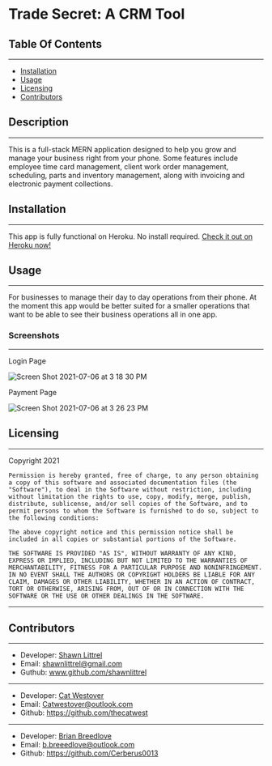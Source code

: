 # Trade Secret: A CRM Tool    



    
## Table Of Contents
---
* [Installation](#installation)
* [Usage](#usage)
* [Licensing](#licensing)
* [Contributors](#contributors)

    
## Description
---
This is a full-stack MERN application designed to help you grow and manage your business right from your phone. Some features include employee time card management, client work order management, scheduling, parts and inventory management, along with invoicing and electronic payment collections. 
    

    
## Installation
---
This app is fully functional on Heroku.  No install required.
[Check it out on Heroku now!](https://www.shawnlittrel-trade-secret.herokuapp.com)


    
## Usage
---
For businesses to manage their day to day operations from their phone. At the moment this app would be better suited for a smaller operations that want to be able to see their business operations all in one app.
### Screenshots
---
Login Page

![Screen Shot 2021-07-06 at 3 18 30 PM](https://user-images.githubusercontent.com/76604281/124673766-53491780-de6e-11eb-8f46-8fca9d469b76.png)

Payment Page

![Screen Shot 2021-07-06 at 3 26 23 PM](https://user-images.githubusercontent.com/76604281/124673890-8db2b480-de6e-11eb-8ab0-4b70de808fb8.png)
   
    
## Licensing
---
Copyright 2021  
    
    Permission is hereby granted, free of charge, to any person obtaining a copy of this software and associated documentation files (the "Software"), to deal in the Software without restriction, including without limitation the rights to use, copy, modify, merge, publish, distribute, sublicense, and/or sell copies of the Software, and to permit persons to whom the Software is furnished to do so, subject to the following conditions:  
        
    The above copyright notice and this permission notice shall be included in all copies or substantial portions of the Software. 
        
    THE SOFTWARE IS PROVIDED "AS IS", WITHOUT WARRANTY OF ANY KIND, EXPRESS OR IMPLIED, INCLUDING BUT NOT LIMITED TO THE WARRANTIES OF MERCHANTABILITY, FITNESS FOR A PARTICULAR PURPOSE AND NONINFRINGEMENT. IN NO EVENT SHALL THE AUTHORS OR COPYRIGHT HOLDERS BE LIABLE FOR ANY CLAIM, DAMAGES OR OTHER LIABILITY, WHETHER IN AN ACTION OF CONTRACT, TORT OR OTHERWISE, ARISING FROM, OUT OF OR IN CONNECTION WITH THE SOFTWARE OR THE USE OR OTHER DEALINGS IN THE SOFTWARE.


    
    
    

---



    
##  Contributors 
---
* Developer: [Shawn Littrel](www.github.com/shawnlittrel)
* Email: shawnlittrel@gmail.com 
* Guthub: www.github.com/shawnlittrel
---
* Developer: [Cat Westover](https://github.com/thecatwest)
* Email: Catwestover@outlook.com
* Github: https://github.com/thecatwest 
-------------------------------
* Developer: [Brian Breedlove](https://github.com/Cerberus0013)
* Email: b.breeedlove@outlook.com
* Github: https://github.com/Cerberus0013




    
    